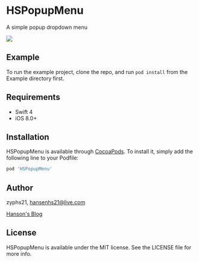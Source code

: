 # HSPopupMenu

A simple popup dropdown menu

![](https://raw.githubusercontent.com/zyphs21/HSPopupMenu/master/demo-screenshot.gif)

## Example

To run the example project, clone the repo, and run `pod install` from the Example directory first.

## Requirements

- Swift 4
- iOS 8.0+

## Installation

HSPopupMenu is available through [CocoaPods](http://cocoapods.org). To install
it, simply add the following line to your Podfile:

```ruby
pod 'HSPopupMenu'
```

## Author

zyphs21, hansenhs21@live.com

[Hanson's Blog](www.myhanson.com)

## License

HSPopupMenu is available under the MIT license. See the LICENSE file for more info.
